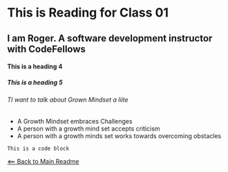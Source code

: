 # This is Reading for Class 01

## I am Roger.  A software development instructor with CodeFellows

#### This is a heading 4

##### This is a heading 5

###### TI want to talk about Grown Mindset a liite

- A Growth Mindset embraces Challenges
- A person with a growth mind set accepts criticism
- A person with a growth minds set works towards overcoming obstacles

```
This is a code block
```


[<== Back to Main Readme](README.md)